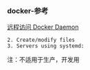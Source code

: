 ### docker-参考

[远程访问 Docker Daemon](https://blog.csdn.net/cao0507/article/details/83043485)

```
2. Create/modify files
3. Servers using systemd:
```

注：不适用于生产，开发用